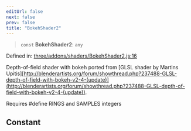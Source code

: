 ```yaml
---
editUrl: false
next: false
prev: false
title: "BokehShader2"
---
```


> `const` **BokehShader2**: `any`

Defined in: [three/addons/shaders/BokehShader2.js:16](https://github.com/DefinitelyMaybe/three-i18n/blob/fa57b79433d1c349ffb23a78727299c8d4190136/three/addons/shaders/BokehShader2.js#L16)

Depth-of-field shader with bokeh ported from
[GLSL shader by Martins Upitis][http://blenderartists.org/forum/showthread.php?237488-GLSL-depth-of-field-with-bokeh-v2-4-(update)](http://blenderartists.org/forum/showthread.php?237488-GLSL-depth-of-field-with-bokeh-v2-4-(update)).

Requires #define RINGS and SAMPLES integers

## Constant

